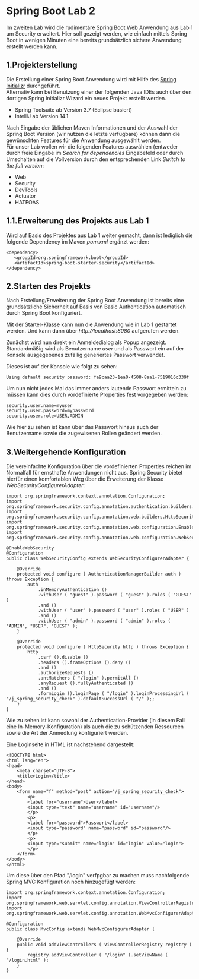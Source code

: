 Spring Boot Lab 2
=================

Im zweiten Lab wird die rudimentäre Spring Boot Web Anwendung aus Lab 1 um Security erweitert. 
Hier soll gezeigt werden, wie einfach mittels Spring Boot in wenigen Minuten eine 
bereits grundsätzlich sichere Anwendung erstellt werden kann.
 
1.Projekterstellung
-------------------
 
Die Erstellung einer Spring Boot Anwendung wird mit Hilfe des [Spring Initializr](http://start.spring.io/) durchgeführt.  
Alternativ kann bei Benutzung einer der folgenden Java IDEs auch über den dortigen Spring Initializr Wizard ein neues Projekt erstellt werden.

* Spring Toolsuite ab Version 3.7 (Eclipse basiert)
* IntelliJ ab Version 14.1

Nach Eingabe der üblichen Maven Informationen und der Auswahl der Spring Boot Version (wir nutzen die letzte verfügbare) 
können dann die gewünschten Features für die Anwendung ausgewählt werden.  
Für unser Lab wollen wir die folgenden Features auswählen 
(entweder durch freie Eingabe im *Search for dependencies* Eingabefeld oder durch Umschalten auf die Vollversion durch den entsprechenden 
Link *Switch to the full version*:

* Web
* Security
* DevTools
* Actuator
* HATEOAS

1.1.Erweiterung des Projekts aus Lab 1
--------------------------------------

Wird auf Basis des Projektes aus Lab 1 weiter gemacht, dann ist lediglich die folgende Dependency im Maven *pom.xml* ergänzt werden:

    <dependency>
	   <groupId>org.springframework.boot</groupId>
	   <artifactId>spring-boot-starter-security</artifactId>
	</dependency>


2.Starten des Projekts
----------------------

Nach Erstellung/Erweiterung der Spring Boot Anwendung ist bereits eine grundsätzliche Sicherheit auf Basis von Basic Authentication
automatisch durch Spring Boot konfiguriert.
  
Mit der Starter-Klasse kann nun die Anwendung wie in Lab 1 gestartet werden. 
Und kann dann über *http://localhost:8080* aufgerufen werden.
  
Zunächst wird nun direkt ein Anmeldedialog als Popup angezeigt. Standardmäßig wird als Benutzername *user* und als Passwort
ein auf der Konsole ausgegebenes zufällig generiertes Passwort verwendet.  

Dieses ist auf der Konsole wie folgt zu sehen:

    Using default security password: fe9caa23-1ea0-4508-8aa1-7519016c339f

Um nun nicht jedes Mal das immer anders lautende Passwort ermitteln zu müssen kann dies durch 
vordefinierte Properties fest vorgegeben werden:

    security.user.name=myuser
    security.user.password=mypassword
    security.user.role=USER,ADMIN

Wie hier zu sehen ist kann über das Passwort hinaus auch der Benutzername sowie die zugewisenen Rollen geändert werden.

3.Weitergehende Konfiguration
-----------------------------

Die vereinfachte Konfiguration über die vordefinierten Properties reichen im Normalfall für ernsthafte Anwendungen
nicht aus. Spring Security bietet hierfür einen komfortablen Weg über die Erweiterung der Klasse *WebSecurityConfigurerAdapter*:

    import org.springframework.context.annotation.Configuration;
    import org.springframework.security.config.annotation.authentication.builders.AuthenticationManagerBuilder;
    import org.springframework.security.config.annotation.web.builders.HttpSecurity;
    import org.springframework.security.config.annotation.web.configuration.EnableWebSecurity;
    import org.springframework.security.config.annotation.web.configuration.WebSecurityConfigurerAdapter;
    
    @EnableWebSecurity
    @Configuration
    public class WebSecurityConfig extends WebSecurityConfigurerAdapter {
    
        @Override
        protected void configure ( AuthenticationManagerBuilder auth ) throws Exception {
            auth
                .inMemoryAuthentication ()
                .withUser ( "guest" ).password ( "guest" ).roles ( "GUEST" )
                .and ()
                .withUser ( "user" ).password ( "user" ).roles ( "USER" )    
                .and ()
                .withUser ( "admin" ).password ( "admin" ).roles ( "ADMIN", "USER", "GUEST" );    
        }
    
        @Override
        protected void configure ( HttpSecurity http ) throws Exception {
            http
                .csrf ().disable ()
                .headers ().frameOptions ().deny ()
                .and ()
                .authorizeRequests ()
                .antMatchers ( "/login" ).permitAll ()
                .anyRequest ().fullyAuthenticated ()
                .and ()
                .formLogin ().loginPage ( "/login" ).loginProcessingUrl ( "/j_spring_security_check" ).defaultSuccessUrl ( "/" );;    
        }
    }

Wie zu sehen ist kann sowohl der Authentication-Provider (in diesem Fall eine In-Memory-Konfiguration)
als auch die zu schützenden Ressourcen sowie die Art der Anmedlung konfiguriert werden.    

Eine Loginseite in HTML ist nachstehend dargestellt:

    <!DOCTYPE html>
    <html lang="en">
    <head>
        <meta charset="UTF-8">
        <title>Login</title>
    </head>
    <body>
        <form name="f" method="post" action="/j_spring_security_check">
            <p>
            <label for="username">User</label>
            <input type="text" name="username" id="username"/>
            </p>
            <p>
            <label for="password">Passwort</label>
            <input type="password" name="password" id="password"/>
            </p>
            <p>
            <input type="submit" name="login" id="login" value="login">
            </p>
        </form>
    </body>
    </html>

Um diese über den Pfad "/login" verfpgbar zu machen muss nachfolgende Spring MVC Konfiguration noch hinzugefügt werden:

    import org.springframework.context.annotation.Configuration;
    import org.springframework.web.servlet.config.annotation.ViewControllerRegistry;
    import org.springframework.web.servlet.config.annotation.WebMvcConfigurerAdapter;

    @Configuration
    public class MvcConfig extends WebMvcConfigurerAdapter {

        @Override
        public void addViewControllers ( ViewControllerRegistry registry ) {
            registry.addViewController ( "/login" ).setViewName ( "/login.html" );
        }
    }

